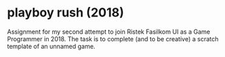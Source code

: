 # playboy rush (2018)

Assignment for my second attempt to join Ristek Fasilkom UI as a Game Programmer in 2018.
The task is to complete (and to be creative) a scratch template of an unnamed game.

